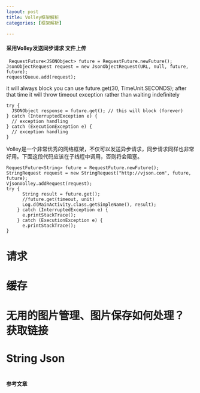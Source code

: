 ```yaml
---
layout: post
title: Volley框架解析
categories: [框架解析]

---
```



####  采用Volley发送同步请求 文件上传

	 RequestFuture<JSONObject> future = RequestFuture.newFuture();
	JsonObjectRequest request = new JsonObjectRequest(URL, null, future, future);
	requestQueue.add(request);
	
it will always block you can use future.get(30, TimeUnit.SECONDS); after that time it will throw timeout exception rather than waiting indefinitely

	try {
	  JSONObject response = future.get(); // this will block (forever)
	} catch (InterruptedException e) {
	  // exception handling
	} catch (ExecutionException e) {
	  // exception handling
	}
	
Volley是一个非常优秀的网络框架，不仅可以发送异步请求，同步请求同样也非常好用。下面这段代码应该在子线程中调用，否则将会阻塞。

	RequestFuture<String> future = RequestFuture.newFuture();
	StringRequest request = new StringRequest("http://vjson.com", future, future);
	VjsonVolley.addRequest(request);
	try {
	      String result = future.get();
	      //future.get(timeout, unit)
	      Log.d(MainActivity.class.getSimpleName(), result);
	    } catch (InterruptedException e) {
	      e.printStackTrace();
	    } catch (ExecutionException e) {
	      e.printStackTrace();
	}


# 请求
# 缓存
# 无用的图片管理、图片保存如何处理？ 获取链接
# String Json
# 

#### 参考文章
